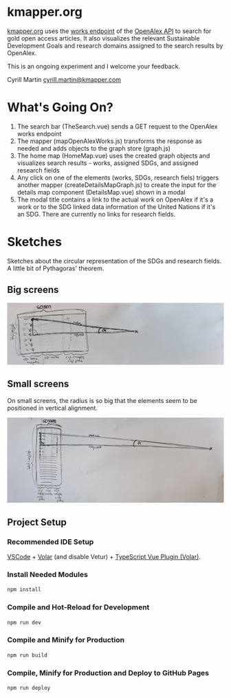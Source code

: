 # kmapper.org

[kmapper.org](https://kmapper.org) uses the [works endpoint](https://docs.openalex.org/api-entities/works) of the [OpenAlex API](https://docs.openalex.org/) to search for gold open access articles.
It also visualizes the relevant Sustainable Development Goals and research domains assigned to the search results by OpenAlex.

This is an ongoing experiment and I welcome your feedback.

Cyrill Martin
cyrill.martin@kmapper.com

# What's Going On?

1. The search bar (TheSearch.vue) sends a GET request to the OpenAlex works endpoint
2. The mapper (mapOpenAlexWorks.js) transforms the response as needed and adds objects to the graph store (graph.js)
3. The home map (HomeMap.vue) uses the created graph objects and visualizes search results - works, assigned SDGs, and assigned research fields
4. Any click on one of the elements (works, SDGs, research fiels) triggers another mapper (createDetailsMapGraph.js) to create the input for the details map component (DetailsMap.vue) shown in a modal
5. The modal title contains a link to the actual work on OpenAlex if it's a work or to the SDG linked data information of the United Nations if it's an SDG. There are currently no links for research fields. 

# Sketches

Sketches about the circular representation of the SDGs and research fields. A little bit of Pythagoras' theorem. 

## Big screens

![desktop](./doc/desktop.jpg)

## Small screens

On small screens, the radius is so big that the elements seem to be positioned in vertical alignment.

![desktop](./doc/mobile.jpg)

## Project Setup

### Recommended IDE Setup

[VSCode](https://code.visualstudio.com/) + [Volar](https://marketplace.visualstudio.com/items?itemName=Vue.volar) (and disable Vetur) + [TypeScript Vue Plugin (Volar)](https://marketplace.visualstudio.com/items?itemName=Vue.vscode-typescript-vue-plugin).

### Install Needed Modules

```sh
npm install
```

### Compile and Hot-Reload for Development

```sh
npm run dev
```

### Compile and Minify for Production

```sh
npm run build
```

### Compile, Minify for Production and Deploy to GitHub Pages

```sh
npm run deploy
```
